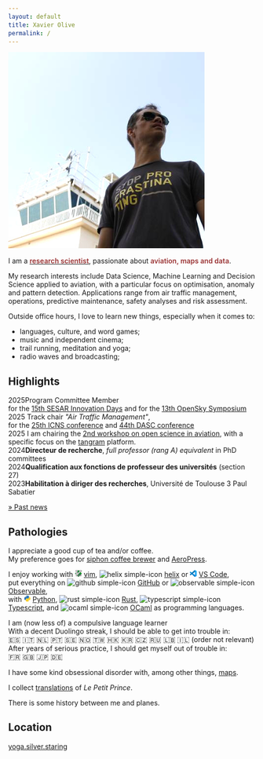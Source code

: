 ```yaml
---
layout: default
title: Xavier Olive
permalink: /
---
```


<p><img class="profile-picture" src="images/profile.jpg" /></p>

I am a <a href="/research"><span style="color: #9a3334; font-weight: 600">research scientist</span></a>, passionate about <span style="color: #9a3334; font-weight: 600">aviation, maps and data</span>.

My research interests include Data Science, Machine Learning and Decision Science applied to aviation, with a particular focus on optimisation, anomaly and pattern detection. Applications range from air traffic management, operations, predictive maintenance, safety analyses and risk assessment.

Outside office hours, I love to learn new things, especially when it comes to:

- languages, culture, and word games;
- music and independent cinema;
- trail running, meditation and yoga;
- radio waves and broadcasting;

## Highlights

<span class="float-left year">2025</span>Program Committee Member <br/>for the [15th SESAR Innovation Days](https://sesarju.eu/sesarinnovationdays) and for the [13th OpenSky Symposium](https://symposium.opensky-network.org/)<br/>
<span class="float-left year">2025</span> Track chair _"Air Traffic Management"_, <br/>for the [25th ICNS conference](https://i-cns.org/) and [44th DASC conference](https://2025.dasconline.org/)<br/>
<span class="float-left year">2025</span> I am chairing the [2nd workshop on
open science in aviation](https://mode-s.org/workshop), with a specific focus
on the [tangram](https://github.com/open-aviation/tangram) platform.<br/>
<span class="float-left year">2024</span><b>Directeur de recherche</b>, _full professor (rang A) equivalent_ in PhD committees<br/>
<span class="float-left year">2024</span><b>Qualification aux fonctions de professeur des universités</b> (section 27)<br/>
<span class="float-left year">2023</span><b>Habilitation à diriger des recherches</b>, Université de Toulouse 3 Paul Sabatier<br/>

[» Past news](news)

## Pathologies

<i class="fas fa-coffee fa-lg float-right" style="margin-top: 15px"></i>
I appreciate a good cup of tea and/or coffee.  
My preference goes for [siphon coffee brewer](https://coffeeaffection.com/best-siphon-vacuum-coffee-makers/) and [AeroPress](https://coffeeaffection.com/who-invented-the-aeropress/).

<i class="fas fa-code fa-lg float-right" style="margin-top: 5px"></i>
I enjoy working with <span class="icon"><img height="14" width="14" src="/extra/vim.svg" alt="vim simple-icon"></span> [vim](https://www.vim.org/vim90.php), <span class="icon"><img height="14" width="14" src="https://cdn.simpleicons.org/helix/281733" alt="helix simple-icon"></span> [helix](https://helix-editor.com/) or <span class="icon"><img height="14" width="14" src="/extra/vscode.svg" alt="vscode simple-icon"></span> [VS Code](https://code.visualstudio.com/),  
put everything on <span class="icon"><img height="14" width="14" src="https://cdn.simpleicons.org/github/black" alt="github simple-icon"></span> [GitHub](github.com/xoolive/) or <span class="icon"><img height="14" width="14" src="https://cdn.simpleicons.org/observable/353E58" alt="observable simple-icon"></span> [Observable](https://observablehq.com/@xoolive/),  
with <span class="icon"><img height="14" width="14" src="/extra/python.svg" alt="python simple-icon"></span> [Python](/python), <span class="icon"><img height="14" width="14" src="https://cdn.simpleicons.org/rust/black" alt="rust simple-icon"></span> [Rust](https://www.rust-lang.org/), <span class="icon"><img height="14" width="14" src="https://cdn.simpleicons.org/typescript/3178C6" alt="typescript simple-icon"></span> [Typescript](https://www.typescriptlang.org), and <span class="icon"><img height="14" width="14" src="https://cdn.simpleicons.org/ocaml/EC6813" alt="ocaml simple-icon"></span> [OCaml](https://ocaml.org/) as programming languages.

<i class="fas fa-globe fa-lg float-right" style="margin-top: 20px"></i>
I am (now less of) a compulsive language learner  
With a decent Duolingo streak, I should be able to get into trouble in:  
🇪🇸 🇮🇹 🇳🇱 🇵🇹 🇸🇪 🇳🇴 🇹🇼 🇭🇰 🇰🇷 🇨🇿 🇷🇺 🇱🇧 🇮🇱 (order not relevant)  
After years of serious practice, I should get myself out of trouble in:  
🇫🇷 🇬🇧 🇯🇵 🇩🇪

<i class="far fa-map fa-lg float-right" style="margin-top: 5px"></i>
I have some kind obsessional disorder with, among other things, [maps](/30DayMapChallenge).

<i class="fas fa-book fa-lg float-right" style="margin-top: 5px"></i>
I collect [translations](/le-petit-prince) of _Le Petit Prince_.

<i class="far fa-paper-plane fa-lg float-right" style="margin-top: 5px"></i>
There is some history between me and planes.

## Location

[yoga.silver.staring](http://w3w.co/yoga.silver.staring)
